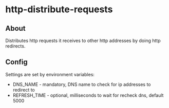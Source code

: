 # http-distribute-requests
## About
Distributes http requests it receives to other http addresses by doing http redirects.

## Config
Settings are set by environment variables:
* DNS_NAME - mandatory, DNS name to check for ip addresses to redirect to
* REFRESH_TIME - optional, milliseconds to wait for recheck dns, default 5000